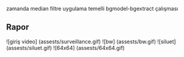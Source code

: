 zamanda median filtre uygulama temelli bgmodel-bgextract çalışması

## Rapor

![giriş video] (assests/surveillance.gif)
![bw] (assests/bw.gif)
![siluet] (assests/siluet.gif)
![64x64] (assests/64x64.gif)
